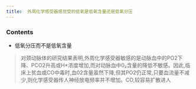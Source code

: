 ```yaml
---
title:  外周化学感受器感觉受的低氧是低氧含量还是低氧分压
--- 
```


### Contents
- 低氧分压而不是低氧含量
>对颈动脉体的研究结果表明,外周化学感受器敏感的是动脉血中的PO2下降、PCO2升高或H*浓度增加,而对动脉血中0₂含量的降低不敏感。因此,临床上贫血或CO中毒时,血02含量虽然下降,但其PO2仍正常,只要血流量不减少,则化学感受器传人神经放电频率并不增加。CO,较容易扩散进人

